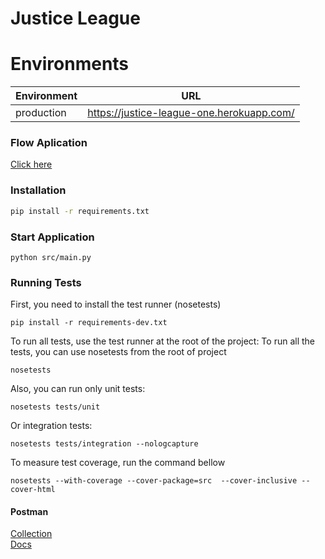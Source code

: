 # Justice League


# Environments
| Environment | URL |
|------------|---------|
| production  | https://justice-league-one.herokuapp.com/ 

### Flow Aplication
[Click here](https://raw.githubusercontent.com/thiagortz/justice-league/develop/doc/justice-league-flow.jpeg)

### Installation

```sh
pip install -r requirements.txt
```

### Start Application

```shell
python src/main.py
```

### Running Tests

First, you need to install the test runner (nosetests)

```shell
pip install -r requirements-dev.txt
```

To run all tests, use the test runner at the root of the project:
To run all the tests, you can use nosetests from the root of project

```shell
nosetests
```

Also, you can run only unit tests:

```shell
nosetests tests/unit
```

Or integration tests:

```shell
nosetests tests/integration --nologcapture
```

To measure test coverage, run the command bellow

```shell
nosetests --with-coverage --cover-package=src  --cover-inclusive --cover-html
```


#### Postman
[Collection](https://www.getpostman.com/collections/260d600d62527c96374e) <br/>
[Docs](https://documenter.getpostman.com/view/1939702/justice-league/RW1gEHAp#73460193-cb09-47a8-ad14-aa206ed3e30a)




